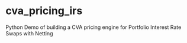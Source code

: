 # cva_pricing_irs
Python Demo of building a CVA pricing engine for Portfolio Interest Rate Swaps with Netting
